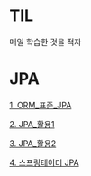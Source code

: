 # TIL
매일 학습한 것을 적자

# JPA
[1. ORM_표준_JPA](https://github.com/mj0144/TIL/tree/main/JPA/1.%20ORM%20%ED%91%9C%EC%A4%80%20JPA)

[2. JPA_활용1 ](https://github.com/mj0144/TIL/blob/main/JPA/2.%20JAP%ED%99%9C%EC%9A%A91.md)

[3. JPA_활용2 ](https://github.com/mj0144/TIL/blob/main/JPA/3.%20JPA%ED%99%9C%EC%9A%A92.md)

[4. 스프링테이터 JPA](https://github.com/mj0144/TIL/blob/main/JPA/4.%20%EC%8A%A4%ED%94%84%EB%A7%81%EB%8D%B0%EC%9D%B4%ED%84%B0JPA.md)
